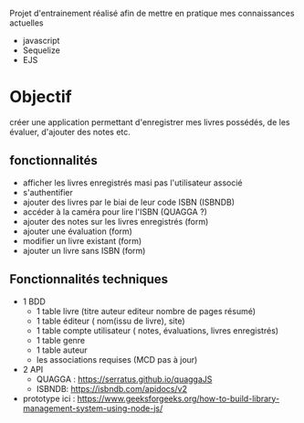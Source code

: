 Projet d'entrainement réalisé afin de mettre en pratique mes connaissances actuelles

- javascript
- Sequelize
- EJS


# Objectif

créer une application permettant d'enregistrer mes livres possédés, de les évaluer, d'ajouter des notes etc.

## fonctionnalités

- afficher les livres enregistrés masi pas l'utilisateur associé
- s'authentifier
- ajouter des livres par le biai de leur code ISBN (ISBNDB)
- accéder à la caméra pour lire l'ISBN (QUAGGA ?)
- ajouter des notes sur les livres enregistrés (form)
- ajouter une évaluation (form)
- modifier un livre existant (form)
- ajouter un livre sans ISBN (form)

## Fonctionnalités techniques

- 1 BDD
  - 1 table livre (titre auteur editeur nombre de pages résumé)
  - 1 table éditeur ( nom(issu de livre), site)
  - 1 table compte utilisateur (  notes, évaluations, livres enregistrés)
  - 1 table genre
  - 1 table auteur
  - les associations requises (MCD pas à jour)
- 2 API
  - QUAGGA : <https://serratus.github.io/quaggaJS>
  - ISBNDB: <https://isbndb.com/apidocs/v2>
- prototype ici : <https://www.geeksforgeeks.org/how-to-build-library-management-system-using-node-js/>
